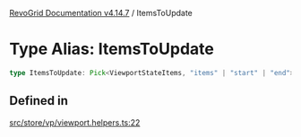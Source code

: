 [RevoGrid Documentation v4.14.7](README.md) / ItemsToUpdate

# Type Alias: ItemsToUpdate

```ts
type ItemsToUpdate: Pick<ViewportStateItems, "items" | "start" | "end">;
```

## Defined in

[src/store/vp/viewport.helpers.ts:22](https://github.com/revolist/revogrid/blob/1dd2182aeba2c7ed876161836e4edd5b0fccb479/src/store/vp/viewport.helpers.ts#L22)
